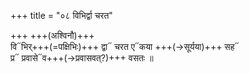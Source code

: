 +++
title = "०८ विभिर्द्वा चरत"

+++
+++(अश्विनौ)+++  
वि᳓भिर्+++(=पक्षिभिः)+++ द्वा᳓ चरत ए᳓कया +++(→सूर्यया)+++ सह᳓  
प्र᳓ प्रवासे᳓व+++(→प्रवासवत्?)+++ वसतः ॥
